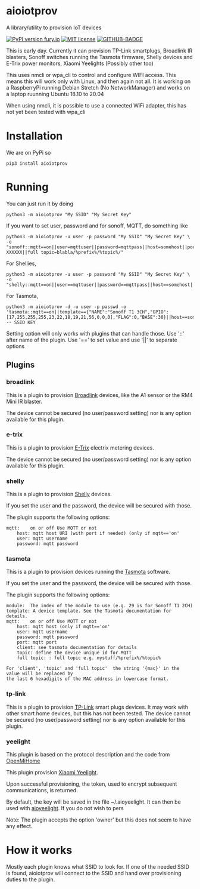 # aioiotprov

A library/utility to provision IoT devices

[![PyPI version fury.io](https://badge.fury.io/py/aioiotprov.svg)](https://pypi.python.org/pypi/aioiotprov)
[![MIT license](https://img.shields.io/badge/License-MIT-blue.svg)](https://lbesson.mit-licen)
[![GITHUB-BADGE](https://github.com/frawau/aioiotprov/workflows/black/badge.svg)](https://github.com/psf/black)

This is early day.  Currently it can provision TP-Link smartplugs, Broadlink IR blasters,  Sonoff switches running
the Tasmota firmware, Shelly devices and E-Trix power monitors, Xiaomi Yeelights (Possibly other too)

This uses nmcli or wpa_cli to control and configure WIFI access. This means this will work only with
Linux, and then again not all. It is working on a RaspberryPi running Debian Stretch (No NetworkManager) and works on a laptop ruunning Ubuntu 18.10 to 20.04

When using nmcli, it is possible to use a connected WiFi adapter, this has not yet been tested with wpa_cli


# Installation

We are on PyPi so

    pip3 install aioiotprov


# Running

You can just run it by doing

    python3 -m aioiotprov "My SSID" "My Secret Key"

If you want to set user, password and for sonoff, MQTT, do something like

    python3 -m aioiotprov -u user -p password "My SSID" "My Secret Key" \
    -o "sonoff::mqtt==on||user=mqttuser||password=mqttpass||host=somehost||port=1883||client=DVES_XXXXXX||topic=sonoff-XXXXXX||full topic=blabla/%prefix%/%topic%/"

For Shellies,

    python3 -m aioiotprov -u user -p password "My SSID" "My Secret Key" \
    -o "shelly::mqtt==on||user==mqttuser||password==mqttpass||host==somehost||port==1883"

For Tasmota,

    python3 -m aioiotprov -d -u user -p passwd -o 'tasmota::mqtt==on||template=={"NAME":"Sonoff T1 3CH","GPIO":[17,255,255,255,23,22,18,19,21,56,0,0,0],"FLAG":0,"BASE":30}||host==somehost||user==mqttuser||password==mqttpasswd'
    -- SSID KEY


Setting option will only works with plugins that can handle those. Use '::' after name of the plugin. Use '==' to set value
and use '||' to separate options

## Plugins

### broadlink

This is a plugin to provision [Broadlink](http://www.ibroadlink.com/) devices, like the A1 sensor or the RM4 Mini IR blaster.

The device cannot be secured (no user/password setting) nor is any option available for this plugin.

### e-trix

This is a plugin to provision [E-Trix](https://creativepowerthai.com/intro/) electrix metering devices.

The device cannot be secured (no user/password setting) nor is any option available for this plugin.

### shelly

This is a plugin to provision [Shelly](https://shelly.cloud/) devices.

If you set the user and the password, the device will be secured with those.

The plugin supports the following options:

    mqtt:    on or off Use MQTT or not
        host: mqtt host URI (with port if needed) (only if mqtt=='on'
        user: mqtt username
        password: mqtt password


### tasmota

This is a plugin to provision devices running the [Tasmota](https://tasmota.github.io/docs/) software.

If you set the user and the password, the device will be secured with those.

The plugin supports the following options:

    module:  The index of the module to use (e.g. 29 is for Sonoff T1 2CH)
    template: A device template. See the Tasmota documentation for details.
    mqtt:    on or off Use MQTT or not
        host: mqtt host (only if mqtt=='on'
        user: mqtt username
        password: mqtt password
        port: mqtt port
        client: see tasmota documentation for details
        topic: define the device unique id for MQTT
        full topic: : full topic e.g. mystuff/%prefix%/%topic%

    For 'client', 'topic' and 'full topic'  the string '{mac}' in the value will be replaced by
    the last 6 hexadigits of the MAC address in lowercase format.

### tp-link

This is a plugin to provision [TP-Link](https://www.kasasmart.com/us/products/smart-plugs) smart plugs devices. It may work with other smart home devices, but this has not been tested.
The device cannot be secured (no user/password setting) nor is any option available for this plugin.

### yeelight

This plugin is based on the protocol description and the code  from [OpenMiHome](https://github.com/OpenMiHome/mihome-binary-protocol)

This plugin provision [Xiaomi Yeelight](https://www.yeelight.com/).

Upon successful provisioning,  the token, used to encrypt subsequent communications, is returned.

By default, the key will be saved in the file ~/.aioyeelight. It can then be used with [aioyeelight](ttps://github.com/frawau/aioyeelight).
If you do not wish to pers

Note:
    The plugin accepts the option 'owner' but this does not seem to have any effect.

# How it works

Mostly each plugin knows what SSID to look for. If one of the needed SSID is found, aioiotprov will connect
to the SSID and hand over provisioning duties to the plugin.
